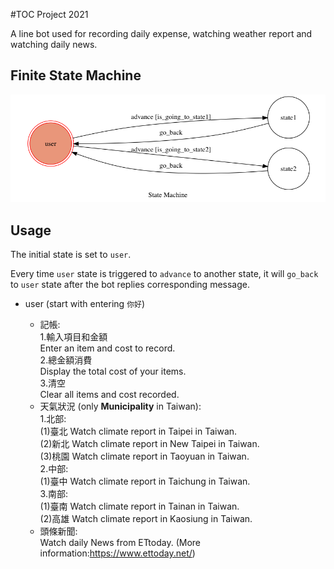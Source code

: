 #TOC Project 2021

A line bot used for recording daily expense, watching weather report and watching daily news.

## Finite State Machine
![fsm](./img/show-fsm.png)

## Usage
The initial state is set to `user`.

Every time `user` state is triggered to `advance` to another state, it will `go_back` to `user` state after the bot replies corresponding message.

* user (start with entering `你好`)

	* 記帳:  
	  	1.輸入項目和金額  
	  		Enter an item and cost to record.  
		2.總金額消費  
	  		Display the total cost of your items.  
		3.清空  
			Clear all items and cost recorded.  
	* 天氣狀況 (only **Municipality** in Taiwan):  
		1.北部:  
			(1)臺北
				Watch climate report in Taipei in Taiwan.  
			(2)新北
				Watch climate report in New Taipei in Taiwan.  
			(3)桃園
				Watch climate report in Taoyuan in Taiwan.  
		2.中部:  
			(1)臺中
				Watch climate report in Taichung in Taiwan.  
		3.南部:  
			(1)臺南
				Watch climate report in Tainan in Taiwan.  
			(2)高雄
			 	Watch climate report in Kaosiung in Taiwan.  
	* 頭條新聞:  
		Watch daily News from ETtoday. (More information:https://www.ettoday.net/)


